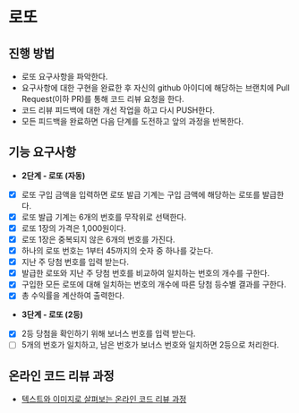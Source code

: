 # 로또
## 진행 방법
* 로또 요구사항을 파악한다.
* 요구사항에 대한 구현을 완료한 후 자신의 github 아이디에 해당하는 브랜치에 Pull Request(이하 PR)를 통해 코드 리뷰 요청을 한다.
* 코드 리뷰 피드백에 대한 개선 작업을 하고 다시 PUSH한다.
* 모든 피드백을 완료하면 다음 단계를 도전하고 앞의 과정을 반복한다.

## 기능 요구사항
- **2단계 - 로또 (자동)**
* [x] 로또 구입 금액을 입력하면 로또 발급 기계는 구입 금액에 해당하는 로또를 발급한다.
* [x] 로또 발급 기계는 6개의 번호를 무작위로 선택한다.
* [x] 로또 1장의 가격은 1,000원이다.
* [x] 로또 1장은 중복되지 않은 6개의 번호를 가진다.
* [x] 하나의 로또 번호는 1부터 45까지의 숫자 중 하나를 갖는다.
* [x] 지난 주 당첨 번호를 입력 받는다.
* [x] 발급한 로또와 지난 주 당첨 번호를 비교하여 일치하는 번호의 개수를 구한다.
* [x] 구입한 모든 로또에 대해 일치하는 번호의 개수에 따른 당첨 등수별 결과를 구한다.
* [x] 총 수익률을 계산하여 출력한다.

- **3단계 - 로또 (2등)**
* [x] 2등 당첨을 확인하기 위해 보너스 번호를 입력 받는다.
* [ ] 5개의 번호가 일치하고, 남은 번호가 보너스 번호와 일치하면 2등으로 처리한다.

## 온라인 코드 리뷰 과정
* [텍스트와 이미지로 살펴보는 온라인 코드 리뷰 과정](https://github.com/next-step/nextstep-docs/tree/master/codereview)